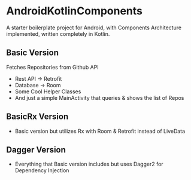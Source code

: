 # AndroidKotlinComponents
A starter boilerplate project for Android, with Components Architecture implemented, written completely in Kotlin. 

## Basic Version 
Fetches Repositories from Github API 
- Rest API -> Retrofit 
- Database -> Room 
- Some Cool Helper Classes 
- And just a simple MainActivity that queries & shows the list of Repos

## BasicRx Version
- Basic version but utilizes Rx with Room & Retrofit instead of LiveData 

## Dagger Version
- Everything that Basic version includes but uses Dagger2 for Dependency Injection 
